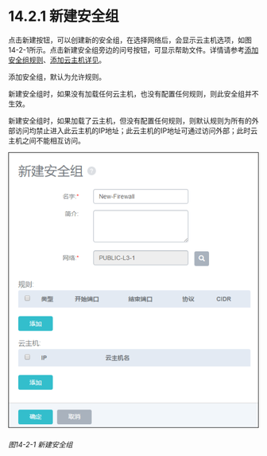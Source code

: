 # 14.2.1 新建安全组

点击新建按钮，可以创建新的安全组，在选择网络后，会显示云主机选项，如图14-2-1所示。点击新建安全组旁边的问号按钮，可显示帮助文件。详情请参考[添加安全组规则](/Network/add-sg-rule.md)、[添加云主机详见](/Network/attach-sg-to-vm.md)。

添加安全组，默认为允许规则。

新建安全组时，如果没有加载任何云主机，也没有配置任何规则，则此安全组并不生效。

新建安全组时，如果加载了云主机，但没有配置任何规则，则默认规则为所有的外部访问均禁止进入此云主机的IP地址；此云主机的IP地址可通过访问外部；此时云主机之间不能相互访问。

![png](../images/14-2-1.png "图14-2-1  新建安全组")
###### 图14-2-1  新建安全组
